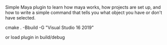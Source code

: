 Simple Maya plugin to learn how maya works, how projects are set up,
and how to write a simple command that tells you what object you have
or don't have selected.


cmake . -Bbuild -G "Visual Studio 16 2019"

or load plugin in build/debug
